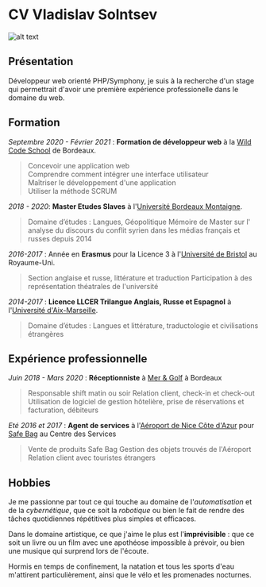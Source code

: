 # CV Vladislav Solntsev

![alt text](https://media-exp1.licdn.com/dms/image/C5603AQEFgQjJjrjN_Q/profile-displayphoto-shrink_200_200/0?e=1610582400&v=beta&t=lwm3PZG4wsNLObN6k1ArzULnTrhS0a_StxHApVR4KBI "Photo CV")

## Présentation
Développeur web orienté PHP/Symphony, je suis à la recherche d'un stage qui permettrait d'avoir une première expérience professionelle dans le domaine du web.

## Formation
*Septembre 2020 - Février 2021* : **Formation de développeur web** à la [Wild Code School](www.wildcodeschool.com) de Bordeaux.
>Concevoir une application web  
>Comprendre comment intégrer une interface utilisateur  
>Maîtriser le développement d'une application  
>Utiliser la méthode SCRUM

*2018 - 2020*: **Master Etudes Slaves** à l'[Université Bordeaux Montaigne](https://www.u-bordeaux-montaigne.fr/fr/index.html).
> Domaine d’études : Langues, Géopolitique
> Mémoire de Master sur l' analyse du discours du conflit syrien dans les médias français et russes depuis 2014

*2016-2017* : Année en **Erasmus** pour la Licence 3 à l'[Université de Bristol](https://www.bristol.ac.uk/)  au Royaume-Uni.
> Section anglaise et russe, littérature et traduction
> Participation à des représentation théatrales de l'université

*2014-2017* : **Licence LLCER Trilangue Anglais, Russe et Espagnol** à l'[Université d'Aix-Marseille](https://www.univ-amu.fr/).
>Domaine d’études : Langues et littérature, traductologie et civilisations étrangères

## Expérience professionnelle
*Juin 2018 - Mars 2020* : **Réceptionniste** à [Mer & Golf](https://www.meretgolf.com/)  à Bordeaux
>Responsable shift matin ou soir
>Relation client, check-in et check-out
>Utilisation de logiciel de gestion hôtelière, prise de réservations et facturation, débiteurs

*Eté 2016 et 2017* : **Agent de services** à l'[Aéroport de Nice Côte d'Azur](https://www.nice.aeroport.fr/)  pour [Safe Bag](https://www.safe-bag.com/fr/airports/nce/) au Centre des Services 
 > Vente de produits Safe Bag
 > Gestion des objets trouvés de l'Aéroport
 > Relation client avec touristes étrangers
 
## Hobbies

Je me passionne par tout ce qui touche au domaine de l'*automatisation* et de la *cybernétique*, que ce soit la *robotique* ou bien le fait de rendre des tâches quotidiennes répétitives plus simples et efficaces.

Dans le domaine artistique, ce que j'aime le plus est l'**imprévisible** : que ce soit un livre ou un film avec une apothéose impossible à prévoir, ou bien une musique qui surprend lors de l'écoute.

Hormis en temps de confinement, la natation et tous les sports d'eau m'attirent particulièrement, ainsi que le vélo et les promenades nocturnes.
